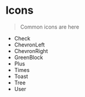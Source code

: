 # Icons

> Common icons are here

- Check
- ChevronLeft
- ChevronRight
- GreenBlock
- Plus
- Times
- Toast
- Tree
- User
